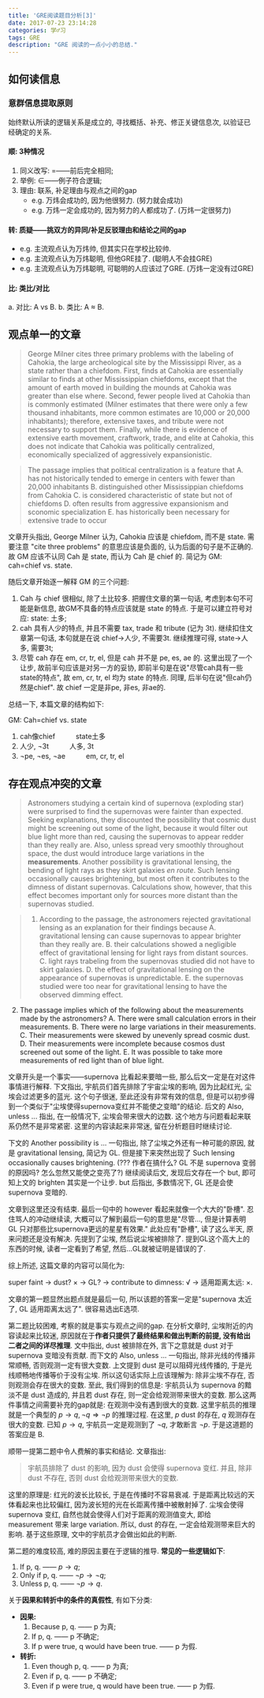 ```yaml
---
title: 'GRE阅读题目分析[3]'
date: 2017-07-23 23:14:28
categories: 学♂习
tags: GRE
description: "GRE 阅读的一点小小的总结."
---
```


## 如何读信息

### 意群信息提取原则

始终默认所读的逻辑关系是成立的, 寻找概括、补充、修正关键信息次, 以验证已经确定的关系.

#### 顺: 3种情况

1. 同义改写: =——前后完全相同;
2. 举例: $\in$——例子符合逻辑;
3. 理由: 联系, 补足理由与观点之间的gap
	- e.g. 万炜会成功的, 因为他很努力. (努力就会成功)
	- e.g. 万炜一定会成功的, 因为努力的人都成功了. (万炜一定很努力)

#### 转: 质疑——挑双方的异同/补足反驳理由和结论之间的gap

- e.g. 主流观点认为万炜帅, 但其实只在学校比较帅.
- e.g. 主流观点认为万炜聪明, 但他GRE挂了. (聪明人不会挂GRE)
- e.g. 主流观点认为万炜聪明, 可聪明的人应该过了GRE. (万炜一定没有过GRE)

#### 比: 类比/对比

a. 对比: A vs B.
b. 类比: A $\approx$ B.

## 观点单一的文章

> George Milner cites three primary problems with the labeling of Cahokia, the large archeological site by the Mississippi River, as a state rather than a chiefdom. First, finds at Cahokia are essentially similar to finds at other Mississippian chiefdoms, except that the amount of earth moved in building the mounds at Cahokia was greater than else where. Second, fewer people lived at Cahokia than is commonly estimated (Milner estimates that there were only a few thousand inhabitants, more common estimates are 10,000 or 20,000 inhabitants); therefore, extensive taxes, and tribute were not necessary to support them. Finally, while there is evidence of extensive earth movement, craftwork, trade, and elite at Cahokia, this does not indicate that Cahokia was politically centralized, economically specialized of aggressively expansionistic.

> The passage implies that political centralization is a feature that
A. has not historically tended to emerge in centers with fewer than 20,000 inhabitants
B. distinguished other Mississippian chiefdoms from Cahokia
C. is considered characteristic of state but not of chiefdoms
D. often results from aggressive expansionism and sconomic specialization
E. has historically been necessary for extensive trade to occur

文章开头指出, George Milner 认为, Cahokia 应该是 chiefdom, 而不是 state. 需要注意 "cite three problems" 的意思应该是负面的, 认为后面的句子是不正确的. 故 GM 应该不认同 Cah 是 state, 而认为 Cah 是 chief 的. 简记为 GM: cah=chief vs. state.

随后文章开始逐一解释 GM 的三个问题:

1. Cah 与 chief 很相似, 除了土比较多. 把握住文章的第一句话, 考虑到本句不可能是新信息, 故GM不具备的特点应该就是 state 的特点. 于是可以建立符号对应: state: 土多;
2. cah 具有人少的特点, 并且不需要 tax, trade 和 tribute (记为 3t). 继续扣住文章第一句话, 本句就是在说 chief→人少, 不需要3t. 继续推理可得, state→人多, 需要3t;
3. 尽管 cah 存在 em, cr, tr, el, 但是 cah 并不是 pe, es, ae 的. 这里出现了一个让步, 故前半句应该是对另一方的妥协, 即前半句是在说"尽管cah具有一些state的特点", 故 em, cr, tr, el 均为 state 的特点. 同理, 后半句在说"但cah仍然是chief". 故 chief 一定是非pe, 非es, 非ae的.

总结一下, 本篇文章的结构如下:

GM: Cah=chief vs. state
1. cah像chief　　　state土多
2. 人少, $\neg$3t　　　人多, 3t
3. $\neg$pe, $\neg$es, $\neg$ae　　　em, cr, tr, el


## 存在观点冲突的文章

> Astronomers studying a certain kind of supernova (exploding star) were surprised to find the supernovas were fainter than expected. Seeking explanations, they discounted the possibility that cosmic dust might be screening out some of the light, because it would filter out blue light  more than red, causing the supernovas to appear redder than they really are. Also, unless spread very smoothly throughout space, the dust would introduce large variations in the **measurements**. Another possibility is gravitational lensing, the bending of light rays as they skirt galaxies *en route*. Such lensing occasionally causes brightening, but most often it contributes to the dimness of distant supernovas. Calculations show, however, that this effect becomes important only for sources more distant than the supernovas studied.

> 1. According to the passage, the astronomers rejected gravitational lensing as an explanation for their findings because
A. gravitational lensing can cause supernovas to appear brighter than they really are.
B. their calculations showed a negligible effect of gravitational lensing for light rays from distant sources.
C. light rays trabeling from the supernovas studied did not have to skirt galaxies.
D. the effect of gravitational lensing on the appearance of supernovas is unpredictable.
E. the supernovas studied were too near for gravitational lensing to have the observed dimming effect.
2. The passage implies which of the following about the measurements made by the astronomers?
A. There were small calculation errors in their measurements.
B. There were no large variations in their measurements.
C. Their measurements were skewed by unevenly spread cosmic dust.
D. Their measurements were incomplete because cosmos dust screened out some of the light.
E. It was possible to take more measurements of red light than of blue light.

文章开头是一个事实——supernova 比看起来要暗一些, 那么后文一定是在对这件事情进行解释. 下文指出, 宇航员们首先排除了宇宙尘埃的影响, 因为比起红光, 尘埃会过滤更多的蓝光. <???>这个句子很迷, 至此还没有非常有效的信息, 但是可以初步得到一个类似于"尘埃使得supernova变红并不能使之变暗"的结论. 后文的 Also, unless ... 指出, 在一般情况下, 尘埃会带来很大的边数. 这个地方与问题看起来联系仍然不是非常紧密. 这里的内容读起来非常迷, 留在分析题目时继续讨论.

下文的 Another possibility is ... 一句指出, 除了尘埃之外还有一种可能的原因, 就是 gravitational lensing, 简记为 GL. 但是接下来突然出现了 Such lensing occasionally causes brightening. (??? 作者在搞什么? GL 不是 supernova 变弱的原因吗? 怎么忽然又能使之变亮了?) 继续阅读后文, 发现后文存在一个 but, 即可知上文的 brighten 其实是一个让步. but 后指出, 多数情况下, GL 还是会使 supernova 变暗的.

文章到这里还没有结束. 最后一句中的 however 看起来就像一个大大的"卧槽". 忍住骂人的冲动继续读, 大概可以了解到最后一句的意思是"尽管..., 但是计算表明 GL 只对那些比supernova更远的星星有效果." 此处应有"卧槽", 读了这么半天, 原来问题还是没有解决. 先提到了尘埃, 然后说尘埃被排除了. 提到GL这个高大上的东西的时候, 读者一定看到了希望, 然后...GL就被证明是错误的了.

综上所述, 这篇文章的内容可以简化为:

super faint → dust? × → GL? → contribute to dimness: √ → 适用距离太远: ×.

文章的第一题显然出题点就是最后一句, 所以该题的答案一定是"supernova 太近了, GL 适用距离太远了". 很容易选出E选项.

第二题比较困难, 考察的就是事实与观点之间的gap. 在分析文章时, 尘埃附近的内容读起来比较迷, 原因就在于**作者只提供了最终结果和做出判断的前提, 没有给出二者之间的详尽推理**. 文中指出, dust 被排除在外, 言下之意就是 dust 对于 supernova 变暗没有贡献. 而下文的 Also, unless ... 一句指出, 除非光线的传播非常顺畅, 否则观测一定有很大变数. 上文提到 dust 是可以阻碍光线传播的, 于是光线顺畅地传播等价于没有尘埃. 所以这句话实际上应该理解为: 除非尘埃不存在, 否则观测会存在很大的变数. 至此, 我们得到的信息是: 宇航员认为 supernova 的黯淡不是 dust 造成的, 并且若 dust 存在, 则一定会给观测带来很大的变数. 那么这两件事情之间需要补充的gap就是: 在观测中没有遇到很大的变数. 这里宇航员的推理就是一个典型的 $p\to q, \neg q\Rightarrow \neg p$ 的推理过程. 在这里, $p$ dust 的存在, $q$ 观测存在很大的变数. 已知 $p\to q$, 宇航员一定是观测到了 $\neg q$, 才敢断言 $\neg p$. 于是这道题的答案应是 B.

顺带一提第二题中令人费解的事实和结论. 文章指出:

> 宇航员排除了 dust 的影响, 因为 dust 会使得 supernova 变红. 并且, 除非 dust 不存在, 否则 dust 会给观测带来很大的变数.

这里的原理是: 红光的波长比较长, 于是在传播时不容易衰减. 于是距离比较远的天体看起来也比较偏红, 因为波长短的光在长距离传播中被散射掉了. 尘埃会使得 supernova 变红, 自然也就会使得人们对于距离的观测值变大, 即给 measurement 带来 large variation. 所以, dust 的存在, 一定会给观测带来巨大的影响. 基于这些原理, 文中的宇航员才会做出如此的判断.

第二题的难度较高, 难的原因主要在于逻辑的推导. **常见的一些逻辑如下**:

1. If p, q. —— $p\to q$;
2. Only if p, q. —— $\neg p\to\neg q$;
3. Unless p, q. —— $\neg p\to q$.

关于**因果和转折中的条件的真假性**, 有如下分类:

 - **因果:**
 	1. Because p, q. —— p 为真;
 	2. If p, q. —— p 不确定;
 	3. If p were true, q would have been true. —— p 为假.
 - **转折:**
 	1. Even though p, q. —— p 为真;
 	2. Even if p, q. —— p 不确定;
 	3. Even if p were true, q would have been true. —— p 为假.